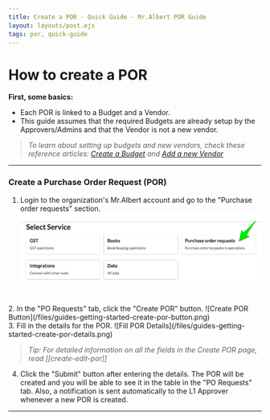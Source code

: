 ```yaml
---
title: Create a POR - Quick Guide - Mr.Albert POR Guide
layout: layouts/post.ejs
tags: por, quick-guide
---
```


# How to create a POR

**First, some basics:**
* Each POR is linked to a Budget and a Vendor. 
* This guide assumes that the required Budgets are already setup by the Approvers/Admins and that the Vendor is not a new vendor. 

> *To learn about setting up budgets and new vendors, check these reference articles: [Create a Budget](create-edit-budget.md) and [Add a new Vendor](create-edit-vendor.md)*
---
### Create a Purchase Order Request (POR)

1. Login to the organization's Mr.Albert account and go to the "Purchase order requests" section.
![Purhcase order requests section](/files/guides-getting-started-select-por-section.png)
<br />
2. In the "PO Requests" tab, click the "Create POR" button.
![Create POR Button](/files/guides-getting-started-create-por-button.png)
<br />
3. Fill in the details for the POR.
![Fill POR Details](/files/guides-getting-started-create-por-details.png)

> *Tip: For detailed information on all the fields in the Create POR page, read [[create-edit-por]]*

4. Click the "Submit" button after entering the details. The POR will be created and you will be able to see it in the table in the "PO Requests" tab. Also, a notification is sent automatically to the L1 Approver whenever a new POR is created.
---